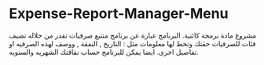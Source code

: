 # Expense-Report-Manager-Menu
مشروع مادة برمجة كائنية.
البرنامج عبارة عن برنامج متتبع صرفيات تقدر من خلاله تضيف فئات للصرفيات حقتك وتحط لها معلومات مثل :
التاريخ , النفقة , ووصف لهذه الصرفيه او تفاصيل اخرى. 
ايضا يمكن للبرنامج حساب نفاقتك الشهريه والسنويه. 
